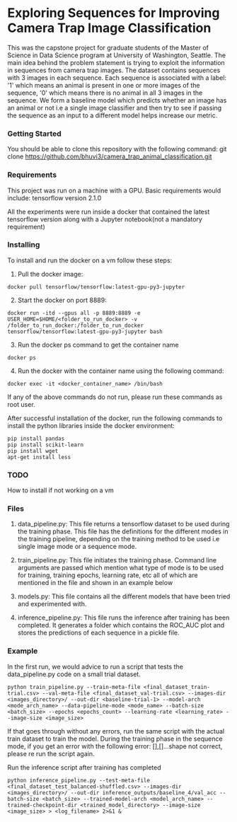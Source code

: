 # Exploring Sequences for Improving Camera Trap Image Classification
This was the capstone project for graduate students of the Master of Science in Data Science program at University of Washington, Seattle.
The main idea behind the problem statement is trying to exploit the information in sequences from camera trap images. The dataset contains sequences with 3 images in each sequence. Each sequence is associated with a label: '1' which means an animal is present in one or more images of the sequence, '0' which means there is no animal in all 3 images in the sequence. We form a baseline model which predicts whether an image has an animal or not i.e a single image classifier and then try to see if passing the sequence as an input to a different model helps increase our metric. 

### Getting Started
You should be able to clone this repository with the following command:
git clone https://github.com/bhuvi3/camera_trap_animal_classification.git

### Requirements
This project was run on a machine with a GPU. Basic requirements would include:
tensorflow version 2.1.0

All the experiments were run inside a docker that contained the latest tensorflow version along with a Jupyter notebook(not a mandatory requirement)

### Installing
To install and run the docker on a vm follow these steps:
1. Pull the docker image:
```
docker pull tensorflow/tensorflow:latest-gpu-py3-jupyter
```
2. Start the docker on port 8889:
```
docker run -itd --gpus all -p 8889:8889 -e USER_HOME=$HOME/<folder_to_run_docker> -v /folder_to_run_docker:/folder_to_run_docker tensorflow/tensorflow:latest-gpu-py3-jupyter bash
```
3. Run the docker ps command to get the container name

```
docker ps
```
4. Run the docker with the container name using the following command:
```
docker exec -it <docker_container_name> /bin/bash
```

If any of the above commands do not run, please run these commands as root user.

After successful installation of the docker, run the following commands to install the python libraries inside the docker environment:
```
pip install pandas
pip install scikit-learn
pip install wget
apt-get install less
```
### TODO
How to install if not working on a vm

### Files
1. data_pipeline.py: This file returns a tensorflow dataset to be used during the training phase. This file has the definitions for the different modes in the training pipeline, depending on the training method to be used i.e single image mode or a sequence mode.

2. train_pipeline.py: This file initiates the training phase. Command line arguments are passed which mention what type of mode is to be used for training, training epochs, learning rate, etc all of which are mentioned in the file and shown in an example below

3. models.py: This file contains all the different models that have been tried and experimented with. 

4. inference_pipeline.py: This file runs the inference after training has been completed. It generates a folder which contains the ROC_AUC plot and stores the predictions of each sequence in a pickle file.

### Example
In the first run, we would advice to run a script that tests the data_pipeline.py code on a small trial dataset.

```
python train_pipeline.py --train-meta-file <final_dataset_train-trial.csv> --val-meta-file <final_dataset_val-trial.csv> --images-dir <images_directory>/ --out-dir <baseline-trial-1> --model-arch <mode_arch_name> --data-pipeline-mode <mode_name> --batch-size <batch_size> --epochs <epochs_count> --learning-rate <learning_rate> --image-size <image_size>
```
If that goes through without any errors, run the same script with the actual train dataset to train the model.
During the training phase in the sequence mode, if you get an error with the following error: [],[]...shape not correct, please re run the script again.

Run the inference script after training has completed

```
python inference_pipeline.py --test-meta-file <final_dataset_test_balanced-shuffled.csv> --images-dir <images_directory>/ --out-dir inference_outputs/baseline_4/val_acc --batch-size <batch_size> --trained-model-arch <model_arch_name> --trained-checkpoint-dir <trained_model_directory> --image-size <image_size> > <log_filename> 2>&1 &
```
